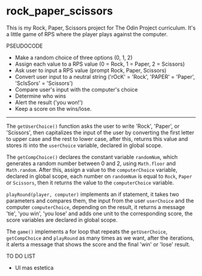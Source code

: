# rock_paper_scissors

This is my Rock, Paper, Scissors project for The Odin Project curriculum.
It's a little game of RPS where the player plays against the computer.

PSEUDOCODE

- Make a random choice of three options (0, 1, 2)
- Assign each value to a RPS value (0 = Rock, 1 = Paper, 2 = Scissors)
- Ask user to input a RPS value (prompt Rock, Paper, Scissors)
- Convert user input to a neutral string ('rOcK' = 'Rock', 'PAPER' = 'Paper', 'ScIsSors' = 'Scissors')
- Compare user's input with the computer's choice
- Determine who wins
- Alert the result ('you won!')
- Keep a score on the wins/lose.

---

The `getUserChoice()` function asks the user to write 'Rock', 'Paper', or 'Scissors', then capitalizes the input of the user by converting the first letter to upper case and the rest to lower case, after this, returns this value and stores iti into the `userChoice` variable, declared in global scope.

The `getCompChoice()` declares the constant variable `randomNum`, which generates a random number between 0 and 2, using `Math.floor` and `Math.random`. After this, assign a value to the `computerChoice` variable, declared in global scope, each number on `randomNum` is equal to `Rock`, `Paper` or `Scissors`, then it returns the value to the `computerChoice` variable.

`playRound(player, computer)` implements an if statement, it takes two parameters and compares them, the input from the user `userChoice` and the computer `computerChoice`, depending on the result, it returns a message 'tie', 'you win', 'you lose' and adds one unit to the corresponding score, the score variables are declared in global scope.

The `game()` implements a for loop that repeats the `getUserChoice`, `getCompChoice` and `playRound` as many times as we want, after the iterations, it alerts a message that shows the score and the final 'win' or 'lose' result.

TO DO LIST

- UI mas estetica
